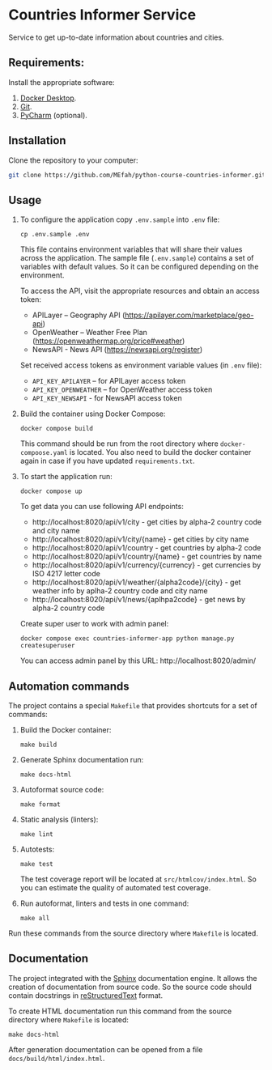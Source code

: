 # Countries Informer Service

Service to get up-to-date information about countries and cities.

## Requirements:

Install the appropriate software:

1. [Docker Desktop](https://www.docker.com).
2. [Git](https://github.com/git-guides/install-git).
3. [PyCharm](https://www.jetbrains.com/ru-ru/pycharm/download) (optional).

## Installation

Clone the repository to your computer:
```bash
git clone https://github.com/MEfah/python-course-countries-informer.git
```

## Usage

1. To configure the application copy `.env.sample` into `.env` file:
    ```shell
    cp .env.sample .env
    ```
   
    This file contains environment variables that will share their values across the application.
    The sample file (`.env.sample`) contains a set of variables with default values. 
    So it can be configured depending on the environment.

    To access the API, visit the appropriate resources and obtain an access token:
    - APILayer – Geography API (https://apilayer.com/marketplace/geo-api)
    - OpenWeather – Weather Free Plan (https://openweathermap.org/price#weather)
    - NewsAPI - News API (https://newsapi.org/register)
   
    Set received access tokens as environment variable values (in `.env` file):
    - `API_KEY_APILAYER` – for APILayer access token
    - `API_KEY_OPENWEATHER` – for OpenWeather access token
    - `API_KEY_NEWSAPI` - for NewsAPI access token

2. Build the container using Docker Compose:
    ```shell
    docker compose build
    ```
    This command should be run from the root directory where `docker-compoose.yaml` is located.
    You also need to build the docker container again in case if you have updated `requirements.txt`.
   
3. To start the application run:
    ```shell
    docker compose up
    ```
   
    To get data you can use following API endpoints:

    * http://localhost:8020/api/v1/city - get cities by alpha-2 country code and city name
    * http://localhost:8020/api/v1/city/{name} - get cities by city name
    * http://localhost:8020/api/v1/country - get countries by alpha-2 code 
    * http://localhost:8020/api/v1/country/{name} - get countries by name
    * http://localhost:8020/api/v1/currency/{currency} - get currencies by ISO 4217 letter code
    * http://localhost:8020/api/v1/weather/{alpha2code}/{city} - get weather info by aplha-2 country code and city name
    * http://localhost:8020/api/v1/news/{aplhpa2code} - get news by alpha-2 country code

    Create super user to work with admin panel:

    ```
    docker compose exec countries-informer-app python manage.py createsuperuser
    ```

    You can access admin panel by this URL: http://localhost:8020/admin/

## Automation commands

The project contains a special `Makefile` that provides shortcuts for a set of commands:
1. Build the Docker container:
    ```shell
    make build
    ```

2. Generate Sphinx documentation run:
    ```shell
    make docs-html
    ```

3. Autoformat source code:
    ```shell
    make format
    ```

4. Static analysis (linters):
    ```shell
    make lint
    ```

5. Autotests:
    ```shell
    make test
    ```

    The test coverage report will be located at `src/htmlcov/index.html`. 
    So you can estimate the quality of automated test coverage.

6. Run autoformat, linters and tests in one command:
    ```shell
    make all
    ```

Run these commands from the source directory where `Makefile` is located.

## Documentation

The project integrated with the [Sphinx](https://www.sphinx-doc.org/en/master/) documentation engine. 
It allows the creation of documentation from source code. 
So the source code should contain docstrings in [reStructuredText](https://docutils.sourceforge.io/rst.html) format.

To create HTML documentation run this command from the source directory where `Makefile` is located:
```shell
make docs-html
```

After generation documentation can be opened from a file `docs/build/html/index.html`.

